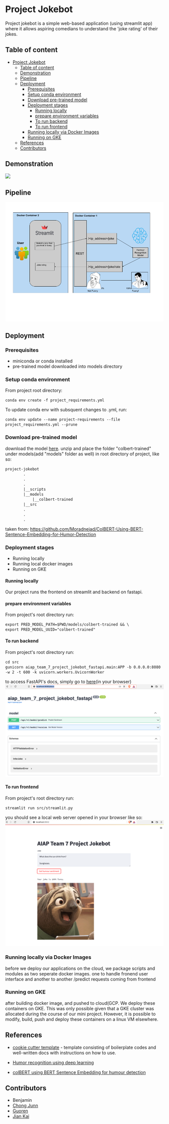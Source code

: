 # Project Jokebot
Project jokebot is a simple web-based application (using streamlit app) where it allows aspiring comedians to understand the 'joke rating' of their jokes.


## Table of content

- [Project Jokebot](#project-jokebot)
  - [Table of content](#table-of-content)
  - [Demonstration](#demonstration)
  - [Pipeline](#pipeline)
  - [Deployment](#deployment)
    - [Prerequisites](#prerequisites)
    - [Setup conda environment](#setup-conda-environment)
    - [Download pre-trained model](#download-pre-trained-model)
    - [Deployment stages](#deployment-stages)
      - [Running locally](#running-locally)
      - [prepare environment variables](#prepare-environment-variables)
      - [To run backend](#to-run-backend)
      - [To run frontend](#to-run-frontend)
    - [Running locally via Docker Images](#running-locally-via-docker-images)
    - [Running on GKE](#running-on-gke)
  - [References](#references)
  - [Contributors](#contributors)

## Demonstration

![](https://j.gifs.com/mqVvKA.gif)

 ## Pipeline
 <img src='imgs/flowchart_v2.png'>

## Deployment
### Prerequisites
- miniconda or conda installed
- pre-trained model downloaded into models directory

### Setup conda environment
From project root directory:
```
conda env create -f project_requirements.yml
```
To update conda env with subsquent changes to .yml, run:
```
conda env update --name project-requirements --file project_requirements.yml --prune
```

### Download pre-trained model
download the model [here](https://mega.nz/folder/MmB1gIIT#8ilUTK1-BO80aoXxKOIhpg). unzip and place the folder "colbert-trained" under models(add "models" folder as well) in root directory of project, like so:
```
project-jokebot
        .
        .
        .
        |__scripts
        |__models
            |__colbert-trained
        |__src
        .
        .
        .
```

taken from: https://github.com/Moradnejad/ColBERT-Using-BERT-Sentence-Embedding-for-Humor-Detection
### Deployment stages

- Running locally
- Running local docker images
- Running on GKE

#### Running locally
Our project runs the frontend on streamlit and backend on fastapi.

#### prepare environment variables
From project's root directory run:
```
export PRED_MODEL_PATH=$PWD/models/colbert-trained && \
export PRED_MODEL_UUID="colbert-trained"
```

#### To run backend
From project's root directory run:
```
cd src
gunicorn aiap_team_7_project_jokebot_fastapi.main:APP -b 0.0.0.0:8080 -w 2 -t 600 -k uvicorn.workers.UvicornWorker
```
to access FastAPI's docs, simply go to [here](http://localhost:8080/docs)(in your browser)
![](imgs/Screenshot-fastapi.png)

#### To run frontend
From project's root directory run:
```
streamlit run src/streamlit.py             
```
you should see a local web server opened in your browser like so:
![](imgs/Screenshot-streamlit.png)


### Running locally via Docker Images
before we deploy our applications on the cloud, we package scripts and modules as two seperate docker images. one to handle fronend user interface and another to another /predict requests coming from frontend

### Running on GKE
after building docker image, and pushed to cloud(GCP. We deploy these containers on GKE. This was only possible given that a GKE cluster was allocated during the course of our mini project. However, it is possible to modify, build, push and deploy these containers on a linux VM elsewhere.    


## References
-  [cookie cutter template](https://github.com/aimakerspace/ml-project-cookiecutter-gcp/blob/master/README.md) -  template consisting of boilerplate codes and well-written docs with instructions on how to use.

- [Humor recognition using deep learning](https://aclanthology.org/N18-2018.pdf)
- [colBERT using BERT Sentence Embedding for humour detection](https://github.com/Moradnejad/ColBERT-Using-BERT-Sentence-Embedding-for-Humor-Detection) 
## Contributors
- Benjamin
- [Chong Junn](https://github.com/chongjunn-tech)
- [Guoren](https://github.com/nguoren)
- [Jian Kai](https://github.com/jiankaig)


